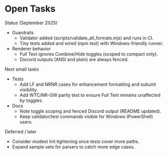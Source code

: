 # Open Tasks

Status (September 2025)

- Guardrails
	- Validator added (scripts/validate_all_formats.mjs) and runs in CI.
	- Tiny tests added and wired (npm test) with Windows-friendly runner.
- Renderer behavior
	- Full Text ignores Combine/Hide toggles (scoped to compact only).
	- Discord outputs (ANSI and plain) are always fenced.

Next small tasks

- Tests
	- Add LF and NRNR cases for enhancement formatting and subunit visibility.
	- Add WTC/NR-GW parity test to ensure Full Text remains unaffected by toggles.
- Docs
	- Note toggle scoping and fenced Discord output (README updated).
	- Keep validator/test commands visible for Windows (PowerShell) users.

Deferred / later

- Consider modest lint tightening once tests cover more paths.
- Expand sample sets for parsers to catch more edge cases.
